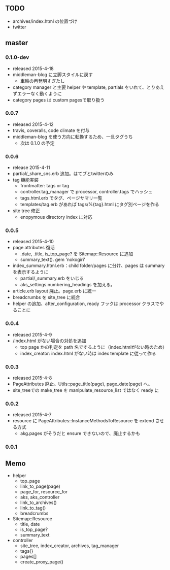 ## TODO

* archives/index.html の位置づけ
* twitter
  
## master

### 0.1.0-dev

* released 2015-4-18
* middleman-blog に立脚スタイルに戻す
  * 車輪の再発明すぎたし
* category manager と主要 helper や template, partials をいれて、とりあえずエラーなく動くように
* category pages は custom pagesで取り扱う

### 0.0.7

* released 2015-4-12
* travis, coveralls, code climate を付与
* middleman-blog を使う方向に転換するため、一旦タグうち
  * 次は 0.1.0 の予定

### 0.0.6

* release 2015-4-11
* partial/_share_sns.erb 追加。はてブとtwitterのみ
* tag 機能実装
  * frontmatter: tags or tag
  * controller.tag_manager で processor, controller.tags でハッシュ
  * tags.html.erb でタグ、ページサマリ一覧
  * templates/tag.erb があれば tags/%{tag}.html にタグ別ページを作る
* site tree 修正
  * enopymous directory index に対応

### 0.0.5

* released 2015-4-10
* page attributes 復活
  * .date, .title, is_top_page? を Sitemap::Resource に追加
  * summary_text(). gem 'nokogiri'
* index_summary.html.erb：child folder/pages に分け、pages は summary を表示するように
  * partial/_summary.erb をいじる
  * aks_settings.numbering_headings を加える。
* article.erb layout 廃止。page.erb に統一  
* breadcrumbs を site_tree に統合
* helper の追加、after_configuration, ready フックは processor クラスでやることに

### 0.0.4

* released 2015-4-9
* /index.html がない場合の対処を追加
  * top page かの判定を path 名でするように（index.htmlがない時のため）
  * index_creator: index.html がない時は index template に従って作る

### 0.0.3

* released 2015-4-8
* PageAttributes 廃止。Utils::page_title(page), page_date(page) へ。
* site_treeでの make_tree を manipulate_resource_list ではなく ready に


### 0.0.2

* released 2015-4-7
* resource に PageAttributes::InstanceMethodsToResource を extend させる方式
  * akg.pages がそうだと ensure できないので、廃止するかも
  
### 0.0.1


## Memo

* helper
  * top_page
  * link_to_page(page)
  * page_for, resource_for
  * aks, aks_controller
  * link_to_archives()
  * link_to_tag()
  * breadcrumbs
* Sitemap::Resource
  * title, date
  * is_top_page?
  * summary_text
* controller
  * site_tree, index_creator, archives, tag_manager
  * tags{}
  * pages[]
  * create_proxy_page()
  
